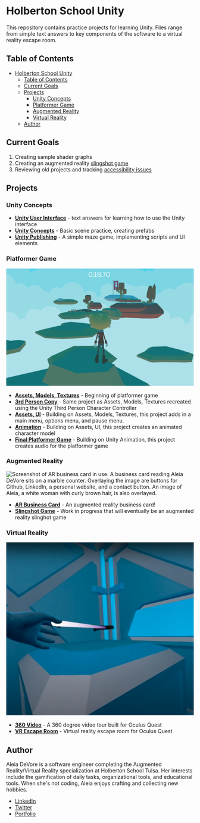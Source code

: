# Holberton School Unity
This repository contains practice projects for learning Unity. Files range from simple text answers to key components of the software to a virtual reality escape room.
## Table of Contents
- [Holberton School Unity](#holberton-school-unity)
  - [Table of Contents](#table-of-contents)
  - [Current Goals](#current-goals)
  - [Projects](#projects)
    - [Unity Concepts](#unity-concepts)
    - [Platformer Game](#platformer-game)
    - [Augmented Reality](#augmented-reality)
    - [Virtual Reality](#virtual-reality)
  - [Author](#author)

## Current Goals
1. Creating sample shader graphs
2. Creating an augmented reality [slingshot game](0x0C-unity-ar_slingshot_game)
3. Reviewing old projects and tracking [accessibility issues](https://github.com/aleiadevore/holbertonschool-unity/projects/1)

## Projects
### Unity Concepts
- **[Unity User Interface](https://github.com/aleiadevore/holbertonschool-unity/tree/main/0x00-unity-user_interface)** - text answers for learning how to use the Unity interface
- **[Unity Concepts](https://github.com/aleiadevore/holbertonschool-unity/tree/main/0x01-unity_concepts)** - Basic scene practice, creating prefabs
- **[Unity Publishing](https://github.com/aleiadevore/holbertonschool-unity/tree/main/0x04-unity_publishing)** - A simple maze game, implementing scripts and UI elements
### Platformer Game
![Screenshot of a platformer game. A blonde boy faces away from the camera towards several islands with clouds below. At the far end of the screen is a flag.](images/platformer_middle.png)
- **[Assets, Models, Textures](https://github.com/aleiadevore/holbertonschool-unity/tree/main/0x05-unity-assets_models_textures)** - Beginning of platformer game
- **[3rd Person Copy](https://github.com/aleiadevore/holbertonschool-unity/tree/main/0x05-3rd_person_copy)** - Same project as Assets, Models, Textures recreated using the Unity Third Person Character Controller
- **[Assets, UI](https://github.com/aleiadevore/holbertonschool-unity/tree/main/0x06-unity-assets_ui)** - Building on Assets, Models, Textures, this project adds in a main menu, options menu, and pause menu.
- **[Animation](https://github.com/aleiadevore/holbertonschool-unity/tree/main/0x07-unity-animation)** - Building on Assets, UI, this project creates an animated character model
- **[Final Platformer Game](https://github.com/aleiadevore/holbertonschool-unity/tree/main/0x08-unity-audio)** - Building on Unity Animation, this project creates audio for the platformer game
### Augmented Reality
![Screenshot of AR business card in use. A business card reading Aleia DeVore sits on a marble counter. Overlaying the image are buttons for Github, LinkedIn, a personal website, and a contact button. An image of Aleia, a white woman with curly brown hair, is also overlayed.](images/AR_business_card.png)
- **[AR Business Card](https://github.com/aleiadevore/holbertonschool-unity/tree/main/0x09-unity_ar_business_card)** - An augmented reality business card!
- **[Slingshot Game](0x0C-unity-ar_slingshot_game)** - Work in progress that will eventually be an augmented reality slinghot game
### Virtual Reality
![Screenshot of VR escape room. A saber coming from a hand reaches towards a flashlight. The background is a sci-fi room with large boxes.](images/vr_room_grab.png)
- **[360 Video](https://github.com/aleiadevore/holbertonschool-unity/tree/main/0x0A-unity-360_video_tour)** - A 360 degree video tour built for Oculus Quest
- **[VR Escape Room](https://github.com/aleiadevore/holbertonschool-unity/tree/main/0x0B-unity-vr_room)** - Virtual reality escape room for Oculus Quest

## Author
Aleia DeVore is a software engineer completing the Augmented Reality/Virtual Reality specialization at Holberton School Tulsa. Her interests include the gamification of daily tasks, organizational tools, and educational tools. When she's not coding, Aleia enjoys crafting and collecting new hobbies.
- [LinkedIn](https://www.linkedin.com/in/aleiamcnaney/)
- [Twitter](https://twitter.com/AleiaDeVore)
- [Portfolio](https://aleiadevore.github.io/)
